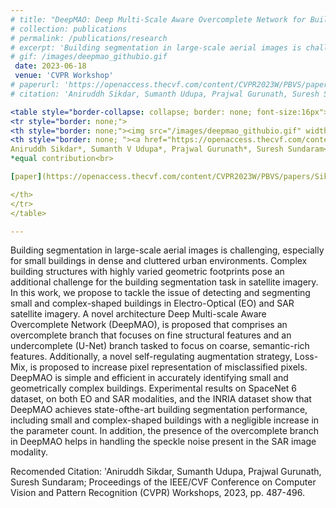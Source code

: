 ```yaml
---
# title: "DeepMAO: Deep Multi-Scale Aware Overcomplete Network for Building Segmentation in Satellite Imagery"
# collection: publications
# permalink: /publications/research
# excerpt: 'Building segmentation in large-scale aerial images is challenging, especially for small buildings in dense and cluttered urban environments. Complex building structures with highly varied geometric footprints pose an additional challenge for the building segmentation task in satellite imagery. In this work, we propose to tackle the issue of detecting and segmenting small and complex-shaped buildings in Electro-Optical (EO) and SAR satellite imagery. A novel architecture Deep Multi-scale Aware Overcomplete Network (DeepMAO), is proposed that comprises an overcomplete branch that focuses on fine structural features and an undercomplete (U-Net) branch tasked to focus on coarse, semantic-rich features. Additionally, a novel self-regulating augmentation strategy, Loss-Mix, is proposed to increase pixel representation of misclassified pixels. DeepMAO is simple and efficient in accurately identifying small and geometrically complex buildings. Experimental results on SpaceNet 6 dataset, on both EO and SAR modalities, and the INRIA dataset show that DeepMAO achieves state-ofthe-art building segmentation performance, including small and complex-shaped buildings with a negligible increase in the parameter count. In addition, the presence of the overcomplete branch in DeepMAO helps in handling the speckle noise present in the SAR image modality.'
# gif: /images/deepmao_githubio.gif
 date: 2023-06-18
 venue: 'CVPR Workshop'
# paperurl: 'https://openaccess.thecvf.com/content/CVPR2023W/PBVS/papers Sikdar_DeepMAO_Deep_Multi-Scale_Aware_Overcomplete_Network_for_Building_Segmentation_in_CVPRW_2023_paper.pdf'
# citation: 'Aniruddh Sikdar, Sumanth Udupa, Prajwal Gurunath, Suresh Sundaram; Proceedings of the IEEE/CVF Conference on Computer Vision and Pattern Recognition (CVPR) Workshops, 2023, pp. 487-496.'

<table style="border-collapse: collapse; border: none; font-size:16px">
<tr style="border: none;">
<th style="border: none;"><img src="/images/deepmao_githubio.gif" width="125%" height="125%"/></th>
<th style="border: none; "><a href="https://openaccess.thecvf.com/content/CVPR2023W/PBVS/html/Sikdar_DeepMAO_Deep_Multi-Scale_Aware_Overcomplete_Network_for_Building_Segmentation_in_CVPRW_2023_paper.html">DeepMAO: Deep Multi-Scale Aware Overcomplete Network for Building Segmentation in Satellite Imagery</a><br>
Aniruddh Sikdar*, Sumanth V Udupa*, Prajwal Gurunath*, Suresh Sundaram<br>
*equal contribution<br>

[paper](https://openaccess.thecvf.com/content/CVPR2023W/PBVS/papers/Sikdar_DeepMAO_Deep_Multi-Scale_Aware_Overcomplete_Network_for_Building_Segmentation_in_CVPRW_2023_paper.pdf) | [code](https://github.com/Sumanth181099/DeepMAO)| [ppt](https://docs.google.com/presentation/d/1m0ksGUATUTi8x-keNbh-1l1y2QLAkkMM/edit?usp=sharing&ouid=104963490925330429223&rtpof=true&sd=true)

</th>
</tr>
</table>

---
```


Building segmentation in large-scale aerial images is challenging, especially for small buildings in dense and cluttered urban environments. Complex building structures with highly varied geometric footprints pose an additional challenge for the building segmentation task in satellite imagery. In this work, we propose to tackle the issue of detecting and segmenting small and complex-shaped buildings in Electro-Optical (EO) and SAR satellite imagery. A novel architecture Deep Multi-scale Aware Overcomplete Network (DeepMAO), is proposed that comprises an overcomplete branch that focuses on fine structural features and an undercomplete (U-Net) branch tasked to focus on coarse, semantic-rich features. Additionally, a novel self-regulating augmentation strategy, Loss-Mix, is proposed to increase pixel representation of misclassified pixels. DeepMAO is simple and efficient in accurately identifying small and geometrically complex buildings. Experimental results on SpaceNet 6 dataset, on both EO and SAR modalities, and the INRIA dataset show that DeepMAO achieves state-ofthe-art building segmentation performance, including small and complex-shaped buildings with a negligible increase in the parameter count. In addition, the presence of the overcomplete branch in DeepMAO helps in handling the speckle noise present in the SAR image modality.

Recomended Citation: 'Aniruddh Sikdar, Sumanth Udupa, Prajwal Gurunath, Suresh Sundaram; Proceedings of the IEEE/CVF Conference on Computer Vision and Pattern Recognition (CVPR) Workshops, 2023, pp. 487-496.

 
